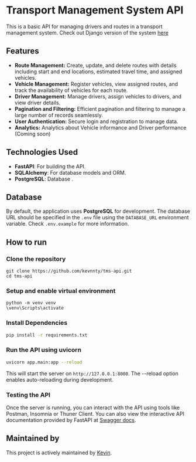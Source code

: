 # Transport Management System API

This is a basic API for managing drivers and routes in a transport management system.
Check out Django version of the system [here](https://github.com/kevnnty/tms)

## Features

- **Route Management:** Create, update, and delete routes with details including start and end locations, estimated travel time, and assigned vehicles.
- **Vehicle Management:** Register vehicles, view assigned routes, and track the availability of vehicles for each route.
- **Driver Management:** Manage drivers, assign vehicles to drivers, and view driver details.
- **Pagination and Filtering:** Efficient pagination and filtering to manage a large number of records seamlessly.
- **User Authentication:** Secure login and registration to manage data.
- **Analytics:** Analytics about Vehicle informance and Driver performance (Coming soon)

## Technologies Used

- **FastAPI**: For building the API.
- **SQLAlchemy**: For database models and ORM.
- **PostgreSQL**: Database .


## Database

By default, the application uses **PostgreSQL** for development. The database URL should be specified in the `.env` file using the `DATABASE_URL` environment variable. Check `.env.example` for more information.


## How to run

### Clone the repository
```
git clone https://github.com/kevnnty/tms-api.git
cd tms-api
```

### Setup and enable virtual environment
```
python -m venv venv
\venv\Scripts\activate
```

### Install Dependencies

```bash
pip install -r requirements.txt
```

### Run the API using uvicorn

```bash
uvicorn app.main:app --reload
```
This will start the server on `http://127.0.0.1:8000`. The --reload option enables auto-reloading during development.


### Testing the API
Once the server is running, you can interact with the API using tools like Postman, Insomnia or Thuner Client. You can also view the interactive API documentation provided by FastAPI at [Swagger docs](http://127.0.0.1:8000/docs).


## Maintained by

This project is actively maintained by [Kevin](https://github.com/kevnnty).
